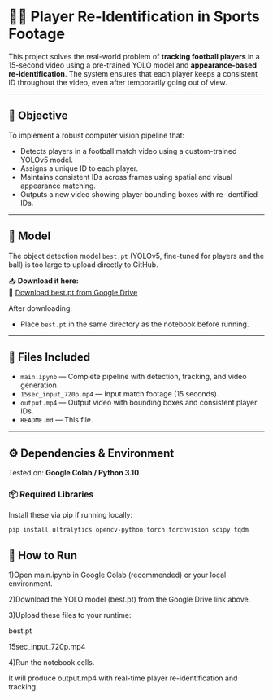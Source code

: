 
# 🏃‍♂️ Player Re-Identification in Sports Footage

This project solves the real-world problem of **tracking football players** in a 15-second video using a pre-trained YOLO model and **appearance-based re-identification**. The system ensures that each player keeps a consistent ID throughout the video, even after temporarily going out of view.

---

## 🎯 Objective

To implement a robust computer vision pipeline that:
- Detects players in a football match video using a custom-trained YOLOv5 model.
- Assigns a unique ID to each player.
- Maintains consistent IDs across frames using spatial and visual appearance matching.
- Outputs a new video showing player bounding boxes with re-identified IDs.

---

## 🧠 Model

The object detection model `best.pt` (YOLOv5, fine-tuned for players and the ball) is too large to upload directly to GitHub.

📥 **Download it here:**  
🔗 [Download best.pt from Google Drive](https://drive.google.com/file/d/1nXDMKv3TDELz2zyKZZtcC4Off0K_g0_Q/view?usp=sharing)

After downloading:
- Place `best.pt` in the same directory as the notebook before running.

---

## 📁 Files Included

- `main.ipynb` — Complete pipeline with detection, tracking, and video generation.
- `15sec_input_720p.mp4` — Input match footage (15 seconds).
- `output.mp4` — Output video with bounding boxes and consistent player IDs.
- `README.md` — This file.

---

## ⚙️ Dependencies & Environment

Tested on: **Google Colab / Python 3.10**

### 📦 Required Libraries

Install these via pip if running locally:

```bash
pip install ultralytics opencv-python torch torchvision scipy tqdm
```


## 🚀 How to Run

1)Open main.ipynb in Google Colab (recommended) or your local environment.

2)Download the YOLO model (best.pt) from the Google Drive link above.

3)Upload these files to your runtime:

best.pt

15sec_input_720p.mp4

4)Run the notebook cells.

It will produce output.mp4 with real-time player re-identification and tracking.


